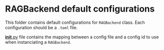 # RAGBackend default configurations

This folder contains default configurations for `RAGBackend` class. Each configuration should be a `.toml` file.

[__init__.py](__init__.py) file contains the mapping between a config file and a config id to use when instanciating a `RAGBackend`.
